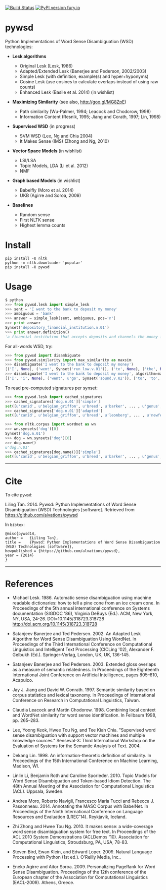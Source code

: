 [![Build Status](https://travis-ci.org/alvations/pywsd.svg?branch=master)](https://travis-ci.org/alvations/pywsd)
[![PyPI version fury.io](https://badge.fury.io/py/ansicolortags.svg)](https://pypi.python.org/pypi/ansicolortags/)

pywsd
=====

Python Implementations of Word Sense Disambiguation (WSD) technologies:

* **Lesk algorithms**
  * Original Lesk (Lesk, 1986)
  * Adapted/Extended Lesk (Banerjee and Pederson, 2002/2003)
  * Simple Lesk (with definition, example(s) and hyper+hyponyms)
  * Cosine Lesk (use cosines to calculate overlaps instead of using raw counts)
  * Enhanced Lesk (Basile et al. 2014) (in wishlist)

* **Maximizing Similarity** (see also, http://goo.gl/MG8ZpE)

  * Path similarity (Wu-Palmer, 1994; Leacock and Chodorow, 1998)
  * Information Content (Resnik, 1995; Jiang and Corath, 1997; Lin, 1998)

* **Supervised WSD** (in progress)
  * SVM WSD (Lee, Ng and Chia 2004)
  * It Makes Sense (IMS) (Zhong and Ng, 2010)

* **Vector Space Models** (in wishlist)
  * LSI/LSA
  * Topic Models, LDA (Li et al. 2012)
  * NMF

* **Graph based Models** (in wishlist)
  * Babelfly (Moro et al. 2014)
  * UKB (Agirre and Soroa, 2009)

* **Baselines**
  * Random sense
  * First NLTK sense
  * Highest lemma counts

<!--
(**NOTE**: requires `NLTK`, goto http://nltk.org/install.html. Also, note that as of 30.10.13, NLTK has changed `Synset` object properties to methods, see http://goo.gl/hO79KO)

As a bonus, `pyWSD` comes with an almost native python implementations of several classification algorithms within the `Merlin` machine learning library, see https://github.com/alvations/pywsd/tree/master/merlin
-->

Install
====

```
pip install -U nltk
python -m nltk.downloader 'popular'
pip install -U pywsd
```

Usage
=====

```python
$ python
>>> from pywsd.lesk import simple_lesk
>>> sent = 'I went to the bank to deposit my money'
>>> ambiguous = 'bank'
>>> answer = simple_lesk(sent, ambiguous, pos='n')
>>> print answer
Synset('depository_financial_institution.n.01')
>>> print answer.definition()
'a financial institution that accepts deposits and channels the money into lending activities'
```

For all-words WSD, try:

```python
>>> from pywsd import disambiguate
>>> from pywsd.similarity import max_similarity as maxsim
>>> disambiguate('I went to the bank to deposit my money')
[('I', None), ('went', Synset('run_low.v.01')), ('to', None), ('the', None), ('bank', Synset('depository_financial_institution.n.01')), ('to', None), ('deposit', Synset('deposit.v.02')), ('my', None), ('money', Synset('money.n.03'))]
>>> disambiguate('I went to the bank to deposit my money', algorithm=maxsim, similarity_option='wup', keepLemmas=True)
[('I', 'i', None), ('went', u'go', Synset('sound.v.02')), ('to', 'to', None), ('the', 'the', None), ('bank', 'bank', Synset('bank.n.06')), ('to', 'to', None), ('deposit', 'deposit', Synset('deposit.v.02')), ('my', 'my', None), ('money', 'money', Synset('money.n.01'))]
```

To read pre-computed signatures per synset:

```python
>>> from pywsd.lesk import cached_signatures
>>> cached_signatures['dog.n.01']['simple']
set([u'canid', u'belgian_griffon', u'breed', u'barker', ... , u'genus', u'newfoundland'])
>>> cached_signatures['dog.n.01']['adapted']
set([u'canid', u'belgian_griffon', u'breed', u'leonberg', ... , u'newfoundland', u'pack'])

>>> from nltk.corpus import wordnet as wn
>>> wn.synsets('dog')[0]
Synset('dog.n.01')
>>> dog = wn.synsets('dog')[0]
>>> dog.name()
u'dog.n.01'
>>> cached_signatures[dog.name()]['simple']
set([u'canid', u'belgian_griffon', u'breed', u'barker', ... , u'genus', u'newfoundland'])
```

***

Cite
====

To cite `pywsd`:

Liling Tan. 2014. Pywsd: Python Implementations of Word Sense Disambiguation (WSD) Technologies [software]. Retrieved from  https://github.com/alvations/pywsd

In `bibtex`:

```
@misc{pywsd14,
author =   {Liling Tan},
title =    {Pywsd: Python Implementations of Word Sense Disambiguation (WSD) Technologies [software]},
howpublished = {https://github.com/alvations/pywsd},
year = {2014}
}
```

***

<!--
| Algorithm  | Citations | Status | Comment |
|:--|:--|:--|:--|
| Original Lesk | (Lesk, 1986) | `pywsd.lesk.original_lesk` | - |
| Adapted/Extended Lesk |  (Banerjee and Pederson, 2002/2003) | `pywsd.lesk.adapted_lesk` | - |
| Simple Lesk | (Tan, 2014) | `pywsd.lesk.simple_lesk` | Uses definitions, examples, lemma_names|
| Cosine Lesk | (Tan, 2014) | `pywsd.lesk.cosine_lesk` | use cosines to calculate overlaps instead of using raw counts|
| Enhanced Lesk | (Basile et al. 2014) | (in wishlist) | - |

-->

References
=========

* Michael Lesk. 1986. Automatic sense disambiguation using machine readable dictionaries: how to tell a pine cone from an ice cream cone. In Proceedings of the 5th annual international conference on Systems documentation (SIGDOC '86), Virginia DeBuys (Ed.). ACM, New York, NY, USA, 24-26. DOI=10.1145/318723.318728 http://doi.acm.org/10.1145/318723.318728

* Satanjeev Banerjee and Ted Pedersen. 2002. An Adapted Lesk Algorithm for Word Sense Disambiguation Using WordNet. In Proceedings of the Third International Conference on Computational Linguistics and Intelligent Text Processing (CICLing '02), Alexander F. Gelbukh (Ed.). Springer-Verlag, London, UK, UK, 136-145.

* Satanjeev Banerjee and Ted Pedersen. 2003. Extended gloss overlaps as a measure of semantic relatedness. In Proceedings of the Eighteenth International
Joint Conference on Artificial Intelligence, pages 805–810, Acapulco.

* Jay J. Jiang and David W. Conrath. 1997. Semantic similarity based on corpus statistics and lexical taxonomy. In Proceedings of International Conference on Research in Computational Linguistics, Taiwan.

* Claudia Leacock and Martin Chodorow. 1998. Combining local context and WordNet similarity for word sense identification. In Fellbaum 1998, pp. 265–283.

* Lee, Yoong Keok, Hwee Tou Ng, and Tee Kiah Chia. "Supervised word sense disambiguation with support vector machines and multiple knowledge sources." Senseval-3: Third International Workshop on the Evaluation of Systems for the Semantic Analysis of Text. 2004.

* Dekang Lin. 1998. An information-theoretic definition of similarity. In Proceedings of the 15th International Conference on Machine Learning, Madison, WI.

* Linlin Li, Benjamin Roth and Caroline Sporleder. 2010. Topic Models for Word Sense Disambiguation and Token-based Idiom Detection. The 48th Annual Meeting of the Association for Computational Linguistics (ACL). Uppsala, Sweden.

* Andrea Moro, Roberto Navigli, Francesco Maria Tucci and Rebecca J. Passonneau. 2014. Annotating the MASC Corpus with BabelNet. In Proceedings of the Ninth International Conference on Language Resources and Evaluation (LREC'14). Reykjavik, Iceland.

* Zhi Zhong and Hwee Tou Ng. 2010. It makes sense: a wide-coverage word sense disambiguation system for free text. In Proceedings of the ACL 2010 System Demonstrations (ACLDemos '10). Association for Computational Linguistics, Stroudsburg, PA, USA, 78-83.

* Steven Bird, Ewan Klein, and Edward Loper. 2009. Natural Language Processing with Python (1st ed.). O'Reilly Media, Inc..

* Eneko Agirre and Aitor Soroa. 2009. Personalizing PageRank for Word Sense Disambiguation. Proceedings of the 12th conference of the European chapter of the Association for Computational Linguistics (EACL-2009). Athens, Greece.
